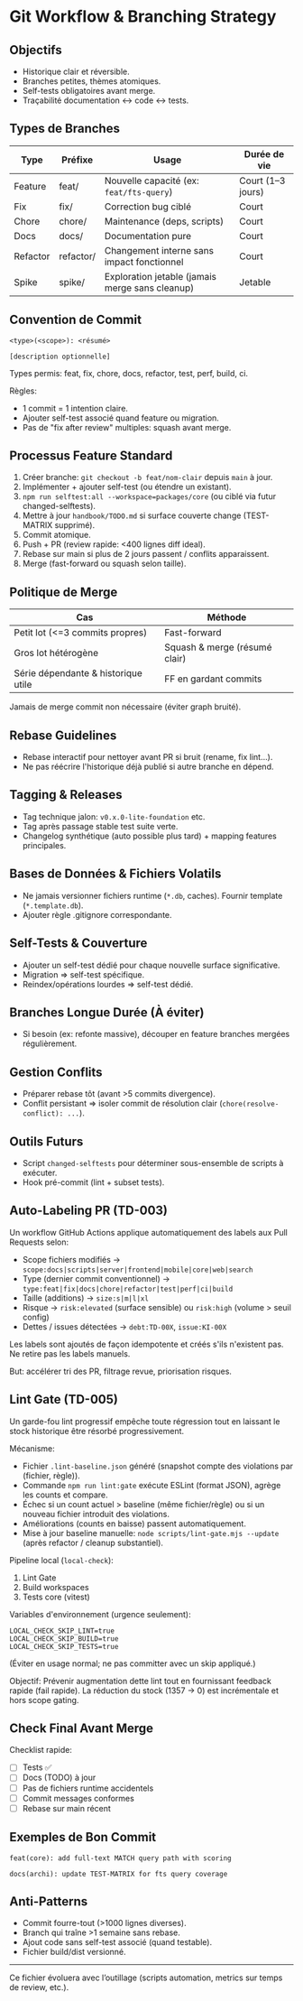 # Git Workflow & Branching Strategy

## Objectifs
- Historique clair et réversible.
- Branches petites, thèmes atomiques.
- Self-tests obligatoires avant merge.
- Traçabilité documentation ↔ code ↔ tests.

## Types de Branches
| Type | Préfixe | Usage | Durée de vie |
|------|---------|-------|--------------|
| Feature | feat/ | Nouvelle capacité (ex: `feat/fts-query`) | Court (1–3 jours) |
| Fix | fix/ | Correction bug ciblé | Court |
| Chore | chore/ | Maintenance (deps, scripts) | Court |
| Docs | docs/ | Documentation pure | Court |
| Refactor | refactor/ | Changement interne sans impact fonctionnel | Court |
| Spike | spike/ | Exploration jetable (jamais merge sans cleanup) | Jetable |

## Convention de Commit
```
<type>(<scope>): <résumé>

[description optionnelle]
```
Types permis: feat, fix, chore, docs, refactor, test, perf, build, ci.

Règles:
- 1 commit = 1 intention claire.
- Ajouter self-test associé quand feature ou migration.
- Pas de "fix after review" multiples: squash avant merge.

## Processus Feature Standard
1. Créer branche: `git checkout -b feat/nom-clair` depuis `main` à jour.
2. Implémenter + ajouter self-test (ou étendre un existant).
3. `npm run selftest:all --workspace=packages/core` (ou ciblé via futur changed-selftests).
4. Mettre à jour `handbook/TODO.md` si surface couverte change (TEST-MATRIX supprimé).
5. Commit atomique.
6. Push + PR (review rapide: <400 lignes diff ideal).
7. Rebase sur main si plus de 2 jours passent / conflits apparaissent.
8. Merge (fast-forward ou squash selon taille).

## Politique de Merge
| Cas | Méthode |
|-----|---------|
| Petit lot (<=3 commits propres) | Fast-forward |
| Gros lot hétérogène | Squash & merge (résumé clair) |
| Série dépendante & historique utile | FF en gardant commits |

Jamais de merge commit non nécessaire (éviter graph bruité).

## Rebase Guidelines
- Rebase interactif pour nettoyer avant PR si bruit (rename, fix lint...).
- Ne pas réécrire l'historique déjà publié si autre branche en dépend.

## Tagging & Releases
- Tag technique jalon: `v0.x.0-lite-foundation` etc.
- Tag après passage stable test suite verte.
- Changelog synthétique (auto possible plus tard) + mapping features principales.

## Bases de Données & Fichiers Volatils
- Ne jamais versionner fichiers runtime (`*.db`, caches). Fournir template (`*.template.db`).
- Ajouter règle .gitignore correspondante.

## Self-Tests & Couverture
- Ajouter un self-test dédié pour chaque nouvelle surface significative.
- Migration => self-test spécifique.
- Reindex/opérations lourdes => self-test dédié.

## Branches Longue Durée (À éviter)
- Si besoin (ex: refonte massive), découper en feature branches mergées régulièrement.

## Gestion Conflits
- Préparer rebase tôt (avant >5 commits divergence).
- Conflit persistant => isoler commit de résolution clair (`chore(resolve-conflict): ...`).

## Outils Futurs
- Script `changed-selftests` pour déterminer sous-ensemble de scripts à exécuter.
- Hook pré-commit (lint + subset tests).

## Auto-Labeling PR (TD-003)
Un workflow GitHub Actions applique automatiquement des labels aux Pull Requests selon:
- Scope fichiers modifiés → `scope:docs|scripts|server|frontend|mobile|core|web|search`
- Type (dernier commit conventionnel) → `type:feat|fix|docs|chore|refactor|test|perf|ci|build`
- Taille (additions) → `size:s|m|l|xl`
- Risque → `risk:elevated` (surface sensible) ou `risk:high` (volume > seuil config)
- Dettes / issues détectées → `debt:TD-00X`, `issue:KI-00X`

Les labels sont ajoutés de façon idempotente et créés s'ils n'existent pas. Ne retire pas les labels manuels.

But: accélérer tri des PR, filtrage revue, priorisation risques.

## Lint Gate (TD-005)
Un garde-fou lint progressif empêche toute régression tout en laissant le stock historique être résorbé progressivement.

Mécanisme:
- Fichier `.lint-baseline.json` généré (snapshot compte des violations par (fichier, règle)).
- Commande `npm run lint:gate` exécute ESLint (format JSON), agrège les counts et compare.
- Échec si un count actuel > baseline (même fichier/règle) ou si un nouveau fichier introduit des violations.
- Améliorations (counts en baisse) passent automatiquement.
- Mise à jour baseline manuelle: `node scripts/lint-gate.mjs --update` (après refactor / cleanup substantiel).

Pipeline local (`local-check`):
1. Lint Gate
2. Build workspaces
3. Tests core (vitest)

Variables d'environnement (urgence seulement):
```
LOCAL_CHECK_SKIP_LINT=true
LOCAL_CHECK_SKIP_BUILD=true
LOCAL_CHECK_SKIP_TESTS=true
```
(Éviter en usage normal; ne pas committer avec un skip appliqué.)

Objectif: Prévenir augmentation dette lint tout en fournissant feedback rapide (fail rapide). La réduction du stock (1357 → 0) est incrémentale et hors scope gating.


## Check Final Avant Merge
Checklist rapide:
- [ ] Tests ✅
- [ ] Docs (TODO) à jour
- [ ] Pas de fichiers runtime accidentels
- [ ] Commit messages conformes
- [ ] Rebase sur main récent

## Exemples de Bon Commit
```
feat(core): add full-text MATCH query path with scoring

docs(archi): update TEST-MATRIX for fts query coverage
```

## Anti-Patterns
- Commit fourre-tout (>1000 lignes diverses).
- Branch qui traîne >1 semaine sans rebase.
- Ajout code sans self-test associé (quand testable).
- Fichier build/dist versionné.

---
Ce fichier évoluera avec l’outillage (scripts automation, metrics sur temps de review, etc.).
